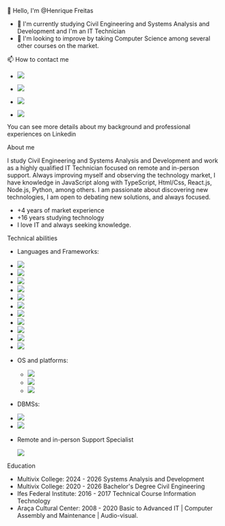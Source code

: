   👋 Hello, I'm @Henrique Freitas
- 🌱 I'm currently studying Civil Engineering and  Systems Analysis and Development and I'm an IT Technician
- 💞️ I'm looking to improve by taking Computer Science among several other courses on the market.

📫 How to contact me
 <!-- Social Links -->
- <a href="https://github.com/HenriqueFre" target="_blank"><img src="https://img.shields.io/badge/GitHub-100000?style=for-the-badge&logo=github&logoColor=white" target="_blank"></a>

- <a href="https://www.instagram.com/henrique_freitas_2.5/" target="_blank"><img src="https://img.shields.io/badge/-Instagram-%23E4405F?style=for-the-badge&logo=instagram&logoColor=white" target="_blank"></a>

- <a href="https://www.linkedin.com/in/henrique-freitas-880023255/" target="_blank"><img src="https://img.shields.io/badge/-LinkedIn-%230077B5?style=for-the-badge&logo=linkedin&logoColor=white" target="_blank"></a>

- <a href = "mailto:henriquefre20@gmail.com"><img src="https://img.shields.io/badge/Gmail-D14836?style=for-the-badge&logo=gmail&logoColor=white"></a>
  
You can see more details about my background and professional experiences on Linkedin

About me

I study Civil Engineering and Systems Analysis and Development and work as a highly qualified IT Technician focused on remote and in-person support. Always improving myself and observing the technology market, I have knowledge in JavaScript along with TypeScript, Html/Css, React.js, Node.js, Python, among others. I am passionate about discovering new technologies, I am open to debating new solutions, and always focused.

- +4 years of market experience
- +16 years studying technology
- I love IT and always seeking knowledge.
  
Technical abilities

- Languages ​​and Frameworks:
-  <!-- JavaScript --> <img src="https://img.shields.io/badge/JavaScript-323330?style=for-the-badge&logo=javascript&logoColor=F7DF1E">
-  <!-- Python --> <img src="https://img.shields.io/badge/Python-FFD43B?style=for-the-badge&logo=python&logoColor=blue">
-  <!-- Ruby --> <img src="https://img.shields.io/badge/Ruby-red?style=for-the-badge&logo=Ruby&logoColor=red3">
-  <!-- C/C++ --> <img src="https://img.shields.io/badge/C/C++-blue?style=for-the-badge&logo=C/C++&logoColor=whinter">
-  <!-- Json --> <img src="https://img.shields.io/badge/json-5E5C5C?style=for-the-badge&logo=json&logoColor=black3">
-  <!-- TypeScript --> <img src="https://img.shields.io/badge/TypeScript-red2?style=for-the-badge&logo=TypeScript&logoColor=F7DF1E">
-  <!-- Node.js --> <img src="https://img.shields.io/badge/Node.js-red2?style=for-the-badge&logo=Node.js&logoColor=whinter">
-  <!-- React --> <img src="https://img.shields.io/badge/React-blue?style=for-the-badge&logo=React&logoColor=red3">
-  <!-- Angular --> <img src="https://img.shields.io/badge/Angular-red?style=for-the-badge&logo=Angular&logoColor=red3">
-  <!-- Next.js --> <img src="https://img.shields.io/badge/Next.js-black?style=for-the-badge&logo=Next.js&logoColor=whinter">
-  <!-- Django --> <img src="https://img.shields.io/badge/Django-green?style=for-the-badge&logo=Django&logoColor=green2">
  
- OS and platforms:
  -  <!-- Windows --> <img src="https://img.shields.io/badge/Windows-blue?style=for-the-badge&logo=Windows&logoColor=-lightblue">
  -  <!-- Linux --> <img src="https://img.shields.io/badge/Linux-orange?style=for-the-badge&logo=Linux&logoColor=black">
  -  <!-- Github --> <img src="https://img.shields.io/badge/Github-black?style=for-the-badge&logo=Github&logoColor=whinter">
  
- DBMSs:
-  <!-- MYSQL --> <img src="https://img.shields.io/badge/%20MYSQL%20Server-lightblue?style=for-the-badge&logo=microsoft%20sql%20server&logoColor=-BLUE">
-  <!-- SQL --> <img src="https://img.shields.io/badge/%20SQL%20Server-lightblue?style=for-the-badge&logo=microsoft%20sql%20server&logoColor=-blue">
- Remote and in-person Support Specialist

  ![](http://github-profile-summary-cards.vercel.app/api/cards/repos-per-language?username=henriquefre&hide=Html&theme=tokyonight)
  
Education
- Multivix College: 2024 - 2026 Systems Analysis and Development
- Multivix College: 2020 - 2026 Bachelor's Degree Civil Engineering
- Ifes Federal Institute: 2016 - 2017 Technical Course Information Technology
- Araça Cultural Center: 2008 - 2020 Basic to Advanced IT | Computer Assembly and Maintenance | Audio-visual.
  
<!---
HenriqueFre/HenriqueFre is a ✨ special ✨ repository because its `README.md` (this file) appears on your GitHub profile.
You can click the Preview link to take a look at your changes.
--->
